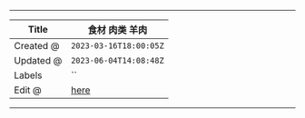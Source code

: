-----

| Title     | 食材 肉类 羊肉                                          |
| --------- | ------------------------------------------------- |
| Created @ | `2023-03-16T18:00:05Z`                            |
| Updated @ | `2023-06-04T14:08:48Z`                            |
| Labels    | \`\`                                              |
| Edit @    | [here](https://github.com/junxnone/shi/issues/13) |

-----
